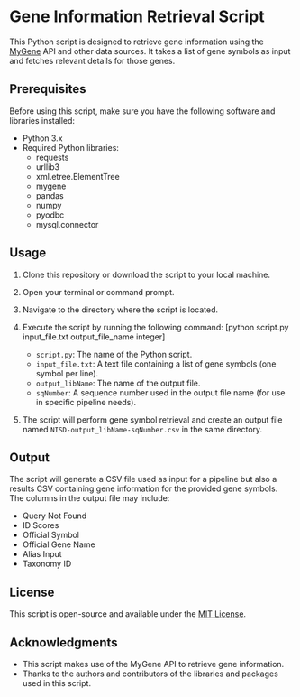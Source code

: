 # Gene Information Retrieval Script

This Python script is designed to retrieve gene information using the [MyGene](https://www.genenames.org/](https://mygene.info)) API and other data sources. It takes a list of gene symbols as input and fetches relevant details for those genes.

## Prerequisites

Before using this script, make sure you have the following software and libraries installed:

- Python 3.x
- Required Python libraries:
  - requests
  - urllib3
  - xml.etree.ElementTree
  - mygene
  - pandas
  - numpy
  - pyodbc
  - mysql.connector

## Usage

1. Clone this repository or download the script to your local machine.

2. Open your terminal or command prompt.

3. Navigate to the directory where the script is located.

4. Execute the script by running the following command: [python script.py input_file.txt output_file_name integer]

  
    - `script.py`: The name of the Python script.
    - `input_file.txt`: A text file containing a list of gene symbols (one symbol per line).
    - `output_libName`: The name of the output file.
    - `sqNumber`: A sequence number used in the output file name (for use in specific pipeline needs).

5. The script will perform gene symbol retrieval and create an output file named `NISD-output_libName-sqNumber.csv` in the same directory.

## Output

The script will generate a CSV file used as input for a pipeline but also a results CSV containing gene information for the provided gene symbols. The columns in the output file may include:

- Query	Not Found
- ID Scores
- Official Symbol
- Official Gene Name
- Alias Input
- Taxonomy ID


## License

This script is open-source and available under the [MIT License](LICENSE).

## Acknowledgments

- This script makes use of the MyGene API to retrieve gene information.
- Thanks to the authors and contributors of the libraries and packages used in this script.


